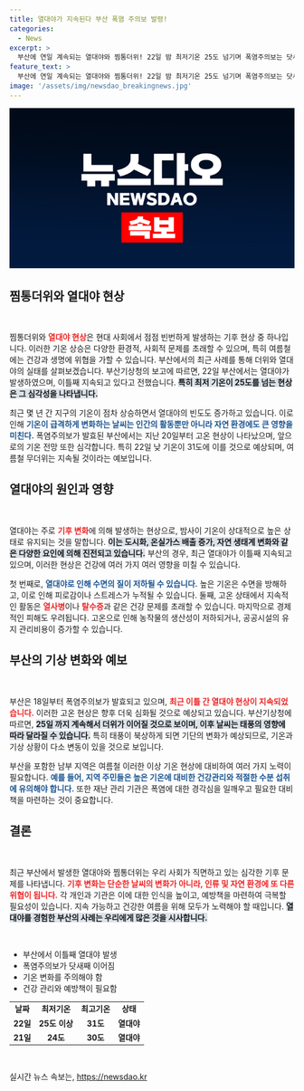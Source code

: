 ```yaml
---
title: 열대야가 지속된다 부산 폭염 주의보 발령!
categories:
  - News
excerpt: >
  부산에 연일 계속되는 열대야와 찜통더위! 22일 밤 최저기온 25도 넘기며 폭염주의보는 닷새째 지속 중. 다가오는 태풍의 영향으로 이후 날씨 변화는 불투명. 더위에 대비하세요!
feature_text: >
  부산에 연일 계속되는 열대야와 찜통더위! 22일 밤 최저기온 25도 넘기며 폭염주의보는 닷새째 지속 중. 다가오는 태풍의 영향으로 이후 날씨 변화는 불투명. 더위에 대비하세요!
image: '/assets/img/newsdao_breakingnews.jpg'
---
```


<p><img src="/assets/img/newsdao_breakingnews.jpg" alt="ranknews 속보" /></p>

<h2 data-ke-size="size26">찜통더위와 열대야 현상</h2>

<p data-ke-size="size16">&nbsp;</p>

<p>찜통더위와 <b><span style="color: #ee2323;">열대야 현상</span></b>은 현대 사회에서 점점 빈번하게 발생하는 기후 현상 중 하나입니다. 이러한 기온 상승은 다양한 환경적, 사회적 문제를 초래할 수 있으며, 특히 여름철에는 건강과 생명에 위협을 가할 수 있습니다. 부산에서의 최근 사례를 통해 더위와 열대야의 실태를 살펴보겠습니다. 부산기상청의 보고에 따르면, 22일 부산에서는 열대야가 발생하였으며, 이틀째 지속되고 있다고 전했습니다. <b><span style="background-color: #21538527;">특히 최저 기온이 25도를 넘는 현상은 그 심각성을 나타냅니다.</span></b></p>

<p>최근 몇 년 간 지구의 기온이 점차 상승하면서 열대야의 빈도도 증가하고 있습니다. 이로 인해 <b><span style="color: #1a5490;">기온이 급격하게 변화하는 날씨는 인간의 활동뿐만 아니라 자연 환경에도 큰 영향을 미친다.</span></b> 폭염주의보가 발효된 부산에서는 지난 20일부터 고온 현상이 나타났으며, 앞으로의 기온 전망 또한 심각합니다. 특히 22일 낮 기온이 31도에 이를 것으로 예상되며, 여름철 무더위는 지속될 것이라는 예보입니다.</p>

<h2 data-ke-size="size26">열대야의 원인과 영향</h2>

<p data-ke-size="size16">&nbsp;</p>

<p>열대야는 주로 <b><span style="color: #ee2323;">기후 변화</span></b>에 의해 발생하는 현상으로, 밤사이 기온이 상대적으로 높은 상태로 유지되는 것을 말합니다. <b><span style="background-color: #21538527;">이는 도시화, 온실가스 배출 증가, 자연 생태계 변화와 같은 다양한 요인에 의해 진전되고 있습니다.</span></b> 부산의 경우, 최근 열대야가 이틀째 지속되고 있으며, 이러한 현상은 건강에 여러 가지 여러 영향을 미칠 수 있습니다.</p>

<p>첫 번째로, <b><span style="color: #1a5490;">열대야로 인해 수면의 질이 저하될 수 있습니다.</span></b> 높은 기온은 수면을 방해하고, 이로 인해 피로감이나 스트레스가 누적될 수 있습니다. 둘째, 고온 상태에서 지속적인 활동은 <b><span style="color: #ee2323;">열사병</span></b>이나 <b><span style="color: #ee2323;">탈수증</span></b>과 같은 건강 문제를 초래할 수 있습니다. 마지막으로 경제적인 피해도 우려됩니다. 고온으로 인해 농작물의 생산성이 저하되거나, 공공시설의 유지 관리비용이 증가할 수 있습니다.</p>

<h2 data-ke-size="size26">부산의 기상 변화와 예보</h2>

<p data-ke-size="size16">&nbsp;</p>

<p>부산은 18일부터 폭염주의보가 발효되고 있으며, <b><span style="color: #ee2323;">최근 이틀 간 열대야 현상이 지속되었습니다.</span></b> 이러한 고온 현상은 향후 더욱 심화될 것으로 예상되고 있습니다. 부산기상청에 따르면, <b><span style="background-color: #21538527;">25일 까지 계속해서 더위가 이어질 것으로 보이며, 이후 날씨는 태풍의 영향에 따라 달라질 수 있습니다.</span></b> 특히 태풍이 북상하게 되면 기단의 변화가 예상되므로, 기온과 기상 상황이 다소 변동이 있을 것으로 보입니다.</p>

<p>부산을 포함한 남부 지역은 여름철 이러한 이상 기온 현상에 대비하여 여러 가지 노력이 필요합니다. <b><span style="color: #1a5490;">예를 들어, 지역 주민들은 높은 기온에 대비한 건강관리와 적절한 수분 섭취에 유의해야 합니다.</span></b> 또한 재난 관리 기관은 폭염에 대한 경각심을 일깨우고 필요한 대비책을 마련하는 것이 중요합니다.</p>

<h2 data-ke-size="size26">결론</h2>

<p data-ke-size="size16">&nbsp;</p>

<p>최근 부산에서 발생한 열대야와 찜통더위는 우리 사회가 직면하고 있는 심각한 기후 문제를 나타냅니다. <b><span style="color: #ee2323;">기후 변화는 단순한 날씨의 변화가 아니라, 인류 및 자연 환경에 또 다른 위협이 됩니다.</span></b> 각 개인과 기관은 이에 대한 인식을 높이고, 예방책을 마련하여 극복할 필요성이 있습니다. 지속 가능하고 건강한 여름을 위해 모두가 노력해야 할 때입니다. <b><span style="background-color: #21538527;">열대야를 경험한 부산의 사례는 우리에게 많은 것을 시사합니다.</span></b> </p>

<p data-ke-size="size16">&nbsp;</p>

<ul>
    <li>부산에서 이틀째 열대야 발생</li>
    <li>폭염주의보가 닷새째 이어짐</li>
    <li>기온 변화를 주의해야 함</li>
    <li>건강 관리와 예방책이 필요함</li>
</ul>

<table>
    <tr>
        <td style="text-align: center; height: 17px;"><b>날짜</b></td>
        <td style="text-align: center; height: 17px;"><b>최저기온</b></td>
        <td style="text-align: center; height: 17px;"><b>최고기온</b></td>
        <td style="text-align: center; height: 17px;"><b>상태</b></td>
    </tr>
    <tr>
        <td style="text-align: center; height: 17px;"><b>22일</b></td>
        <td style="text-align: center; height: 17px;"><b>25도 이상</b></td>
        <td style="text-align: center; height: 17px;"><b>31도</b></td>
        <td style="text-align: center; height: 17px;"><b>열대야</b></td>
    </tr>
    <tr>
        <td style="text-align: center; height: 17px;"><b>21일</b></td>
        <td style="text-align: center; height: 17px;"><b>24도</b></td>
        <td style="text-align: center; height: 17px;"><b>30도</b></td>
        <td style="text-align: center; height: 17px;"><b>열대야</b></td>
    </tr>
</table>

<p data-ke-size="size16">&nbsp;</p>
실시간 뉴스 속보는, <a href="https://newsdao.kr" rel="dofollow">https://newsdao.kr</a>


